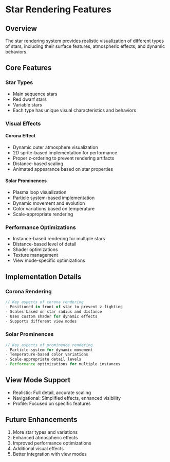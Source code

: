 # Star Rendering Features

## Overview
The star rendering system provides realistic visualization of different types of stars, including their surface features, atmospheric effects, and dynamic behaviors.

## Core Features

### Star Types
- Main sequence stars
- Red dwarf stars
- Variable stars
- Each type has unique visual characteristics and behaviors

### Visual Effects

#### Corona Effect
- Dynamic outer atmosphere visualization
- 2D sprite-based implementation for performance
- Proper z-ordering to prevent rendering artifacts
- Distance-based scaling
- Animated appearance based on star properties

#### Solar Prominences
- Plasma loop visualization
- Particle system-based implementation
- Dynamic movement and evolution
- Color variations based on temperature
- Scale-appropriate rendering

### Performance Optimizations
- Instance-based rendering for multiple stars
- Distance-based level of detail
- Shader optimizations
- Texture management
- View mode-specific optimizations

## Implementation Details

### Corona Rendering
```typescript
// Key aspects of corona rendering
- Positioned in front of star to prevent z-fighting
- Scales based on star radius and distance
- Uses custom shader for dynamic effects
- Supports different view modes
```

### Solar Prominences
```typescript
// Key aspects of prominence rendering
- Particle system for dynamic movement
- Temperature-based color variations
- Scale-appropriate detail levels
- Performance optimizations for multiple instances
```

## View Mode Support
- Realistic: Full detail, accurate scaling
- Navigational: Simplified effects, enhanced visibility
- Profile: Focused on specific features

## Future Enhancements
1. More star types and variations
2. Enhanced atmospheric effects
3. Improved performance optimizations
4. Additional visual effects
5. Better integration with view modes 